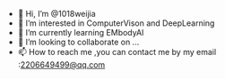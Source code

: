 - 👋 Hi, I’m @1018weijia
- 👀 I’m interested in ComputerVison and DeepLearning
- 🌱 I’m currently learning EMbodyAI
- 💞️ I’m looking to collaborate on ...
- 📫 How to reach me ,you can contact me by my email :2206649499@qq.com


